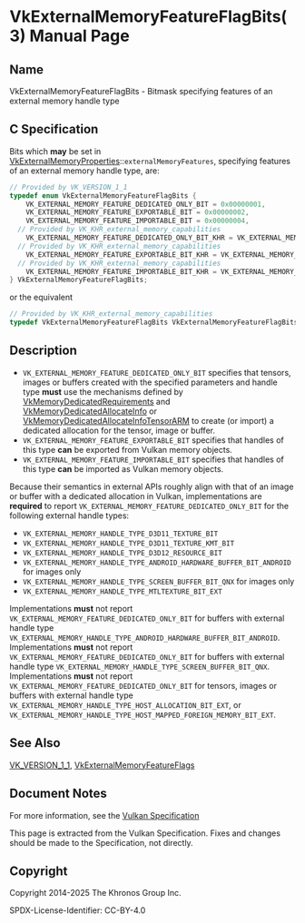 # VkExternalMemoryFeatureFlagBits(3) Manual Page

## Name

VkExternalMemoryFeatureFlagBits - Bitmask specifying features of an external memory handle type



## [](#_c_specification)C Specification

Bits which **may** be set in [VkExternalMemoryProperties](https://registry.khronos.org/vulkan/specs/latest/man/html/VkExternalMemoryProperties.html)::`externalMemoryFeatures`, specifying features of an external memory handle type, are:

```c++
// Provided by VK_VERSION_1_1
typedef enum VkExternalMemoryFeatureFlagBits {
    VK_EXTERNAL_MEMORY_FEATURE_DEDICATED_ONLY_BIT = 0x00000001,
    VK_EXTERNAL_MEMORY_FEATURE_EXPORTABLE_BIT = 0x00000002,
    VK_EXTERNAL_MEMORY_FEATURE_IMPORTABLE_BIT = 0x00000004,
  // Provided by VK_KHR_external_memory_capabilities
    VK_EXTERNAL_MEMORY_FEATURE_DEDICATED_ONLY_BIT_KHR = VK_EXTERNAL_MEMORY_FEATURE_DEDICATED_ONLY_BIT,
  // Provided by VK_KHR_external_memory_capabilities
    VK_EXTERNAL_MEMORY_FEATURE_EXPORTABLE_BIT_KHR = VK_EXTERNAL_MEMORY_FEATURE_EXPORTABLE_BIT,
  // Provided by VK_KHR_external_memory_capabilities
    VK_EXTERNAL_MEMORY_FEATURE_IMPORTABLE_BIT_KHR = VK_EXTERNAL_MEMORY_FEATURE_IMPORTABLE_BIT,
} VkExternalMemoryFeatureFlagBits;
```

or the equivalent

```c++
// Provided by VK_KHR_external_memory_capabilities
typedef VkExternalMemoryFeatureFlagBits VkExternalMemoryFeatureFlagBitsKHR;
```

## [](#_description)Description

- `VK_EXTERNAL_MEMORY_FEATURE_DEDICATED_ONLY_BIT` specifies that tensors, images or buffers created with the specified parameters and handle type **must** use the mechanisms defined by [VkMemoryDedicatedRequirements](https://registry.khronos.org/vulkan/specs/latest/man/html/VkMemoryDedicatedRequirements.html) and [VkMemoryDedicatedAllocateInfo](https://registry.khronos.org/vulkan/specs/latest/man/html/VkMemoryDedicatedAllocateInfo.html) or [VkMemoryDedicatedAllocateInfoTensorARM](https://registry.khronos.org/vulkan/specs/latest/man/html/VkMemoryDedicatedAllocateInfoTensorARM.html) to create (or import) a dedicated allocation for the tensor, image or buffer.
- `VK_EXTERNAL_MEMORY_FEATURE_EXPORTABLE_BIT` specifies that handles of this type **can** be exported from Vulkan memory objects.
- `VK_EXTERNAL_MEMORY_FEATURE_IMPORTABLE_BIT` specifies that handles of this type **can** be imported as Vulkan memory objects.

Because their semantics in external APIs roughly align with that of an image or buffer with a dedicated allocation in Vulkan, implementations are **required** to report `VK_EXTERNAL_MEMORY_FEATURE_DEDICATED_ONLY_BIT` for the following external handle types:

- `VK_EXTERNAL_MEMORY_HANDLE_TYPE_D3D11_TEXTURE_BIT`
- `VK_EXTERNAL_MEMORY_HANDLE_TYPE_D3D11_TEXTURE_KMT_BIT`
- `VK_EXTERNAL_MEMORY_HANDLE_TYPE_D3D12_RESOURCE_BIT`
- `VK_EXTERNAL_MEMORY_HANDLE_TYPE_ANDROID_HARDWARE_BUFFER_BIT_ANDROID` for images only
- `VK_EXTERNAL_MEMORY_HANDLE_TYPE_SCREEN_BUFFER_BIT_QNX` for images only
- `VK_EXTERNAL_MEMORY_HANDLE_TYPE_MTLTEXTURE_BIT_EXT`

Implementations **must** not report `VK_EXTERNAL_MEMORY_FEATURE_DEDICATED_ONLY_BIT` for buffers with external handle type `VK_EXTERNAL_MEMORY_HANDLE_TYPE_ANDROID_HARDWARE_BUFFER_BIT_ANDROID`. Implementations **must** not report `VK_EXTERNAL_MEMORY_FEATURE_DEDICATED_ONLY_BIT` for buffers with external handle type `VK_EXTERNAL_MEMORY_HANDLE_TYPE_SCREEN_BUFFER_BIT_QNX`. Implementations **must** not report `VK_EXTERNAL_MEMORY_FEATURE_DEDICATED_ONLY_BIT` for tensors, images or buffers with external handle type `VK_EXTERNAL_MEMORY_HANDLE_TYPE_HOST_ALLOCATION_BIT_EXT`, or `VK_EXTERNAL_MEMORY_HANDLE_TYPE_HOST_MAPPED_FOREIGN_MEMORY_BIT_EXT`.

## [](#_see_also)See Also

[VK\_VERSION\_1\_1](https://registry.khronos.org/vulkan/specs/latest/man/html/VK_VERSION_1_1.html), [VkExternalMemoryFeatureFlags](https://registry.khronos.org/vulkan/specs/latest/man/html/VkExternalMemoryFeatureFlags.html)

## [](#_document_notes)Document Notes

For more information, see the [Vulkan Specification](https://registry.khronos.org/vulkan/specs/latest/html/vkspec.html#VkExternalMemoryFeatureFlagBits)

This page is extracted from the Vulkan Specification. Fixes and changes should be made to the Specification, not directly.

## [](#_copyright)Copyright

Copyright 2014-2025 The Khronos Group Inc.

SPDX-License-Identifier: CC-BY-4.0